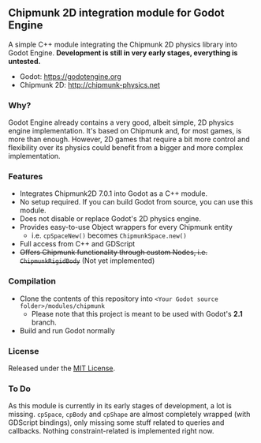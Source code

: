 ## Chipmunk 2D integration module for Godot Engine

A simple C++ module integrating the Chipmunk 2D physics library into Godot Engine. **Development is still in very early stages, everything is untested.**

- Godot: https://godotengine.org
- Chipmunk 2D: http://chipmunk-physics.net

### Why?

Godot Engine already contains a very good, albeit simple, 2D physics engine implementation. It's based on Chipmunk and, for most games, is more than enough. However, 2D games that require a bit more control and flexibility over its physics could benefit from a bigger and more complex implementation.

### Features

- Integrates Chipmunk2D 7.0.1 into Godot as a C++ module.
- No setup required. If you can build Godot from source, you can use this module.
- Does not disable or replace Godot's 2D physics engine.
- Provides easy-to-use Object wrappers for every Chipmunk entity
  - i.e. `cpSpaceNew()` becomes `ChipmunkSpace.new()`
- Full access from C++ and GDScript
- ~~Offers Chipmunk functionality through custom Nodes, i.e. `ChipmunkRigidBody`~~ (Not yet implemented)

### Compilation

- Clone the contents of this repository into `<Your Godot source folder>/modules/chipmunk`
  - Please note that this project is meant to be used with Godot's **2.1** branch.
- Build and run Godot normally

### License

Released under the [MIT License](LICENSE).

### To Do

As this module is currently in its early stages of development, a lot is missing. `cpSpace`, `cpBody` and `cpShape` are almost completely wrapped (with GDScript bindings), only missing some stuff related to queries and callbacks. Nothing constraint-related is implemented right now.
